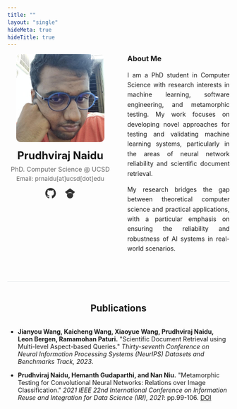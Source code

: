 ```yaml
---
title: ""
layout: "single"
hideMeta: true
hideTitle: true
---
```



<div style="display: flex; align-items: flex-start; gap: 2rem; margin-bottom: 2rem; max-width: 100%; overflow: hidden;">
  <div style="flex-shrink: 0; text-align: center; width: 240px; margin-left: auto; margin-right: 0;">
    <img src="/images/prudhvi.jpg" alt="Prudhviraj Naidu" style="width: 200px; height: 200px; border-radius: 10px; object-fit: cover; display: block; margin: 0 auto;">
    <h2 style="margin-top: 1rem; margin-bottom: 0.5rem; font-size: 1.5rem;">Prudhviraj Naidu</h2>
    <p style="margin: 0; color: #666; font-size: 0.9rem;">PhD. Computer Science @ UCSD</p>
    <p style="margin: 0.3rem 0 0 0; color: #666; font-size: 0.85rem;">Email: <a href="mailto:prnaidu@ucsd.edu" style="color: #666; text-decoration: none;">prnaidu[at]ucsd[dot]edu</a></p>
    <div style="margin-top: 0.8rem; display: flex; justify-content: center; gap: 1.2rem;">
      <a href="https://github.com/prudhvirajn" target="_blank" rel="noopener noreferrer" style="color: #333; text-decoration: none; display: inline-block;" title="GitHub">
        <svg width="24" height="24" viewBox="0 0 24 24" fill="currentColor">
          <path d="M12 .297c-6.63 0-12 5.373-12 12 0 5.303 3.438 9.8 8.205 11.385.6.113.82-.258.82-.577 0-.285-.01-1.04-.015-2.04-3.338.724-4.042-1.61-4.042-1.61C4.422 18.07 3.633 17.7 3.633 17.7c-1.087-.744.084-.729.084-.729 1.205.084 1.838 1.236 1.838 1.236 1.07 1.835 2.809 1.305 3.495.998.108-.776.417-1.305.76-1.605-2.665-.3-5.466-1.332-5.466-5.93 0-1.31.465-2.38 1.235-3.22-.135-.303-.54-1.523.105-3.176 0 0 1.005-.322 3.3 1.23.96-.267 1.98-.399 3-.405 1.02.006 2.04.138 3 .405 2.28-1.552 3.285-1.23 3.285-1.23.645 1.653.24 2.873.12 3.176.765.84 1.23 1.91 1.23 3.22 0 4.61-2.805 5.625-5.475 5.92.42.36.81 1.096.81 2.22 0 1.606-.015 2.896-.015 3.286 0 .315.21.69.825.57C20.565 22.092 24 17.592 24 12.297c0-6.627-5.373-12-12-12"/>
        </svg>
      </a>
      <a href="https://scholar.google.com/citations?user=A5JdGFMAAAAJ&hl=en" target="_blank" rel="noopener noreferrer" style="color: #333; text-decoration: none; display: inline-block;" title="Google Scholar">
        <svg width="24" height="24" viewBox="0 0 24 24" fill="currentColor">
          <path d="M5.242 13.769L0.5 9.5 12 1l11.5 8.5-4.742 4.269C17.548 12.179 14.978 11.5 12 11.5s-5.548.679-6.758 2.269zM12 10a7 7 0 1 0 0 14 7 7 0 0 0 0-14z"/>
        </svg>
      </a>
    </div>
  </div>
  
  <div style="flex: 1; min-width: 0;">
    <h3 style="margin-top: 0;">About Me</h3>
    <p style="text-align: justify; line-height: 1.6;">I am a PhD student in Computer Science with research interests in machine learning, software engineering, and metamorphic testing. My work focuses on developing novel approaches for testing and validating machine learning systems, particularly in the areas of neural network reliability and scientific document retrieval.</p>
    <p style="text-align: justify; line-height: 1.6;">My research bridges the gap between theoretical computer science and practical applications, with a particular emphasis on ensuring the reliability and robustness of AI systems in real-world scenarios.</p>
  </div>
</div>

<hr style="margin: 3rem 0; border: none; height: 1px; background-color: #e1e5e9;">

<h2 style="text-align: center; margin-bottom: 2rem;">Publications</h2>

- **Jianyou Wang, Kaicheng Wang, Xiaoyue Wang, Prudhviraj Naidu, Leon Bergen, Ramamohan Paturi.** "Scientific Document Retrieval using Multi-level Aspect-based Queries." *Thirty-seventh Conference on Neural Information Processing Systems (NeurIPS) Datasets and Benchmarks Track, 2023*.

- **Prudhviraj Naidu, Hemanth Gudaparthi, and Nan Niu.** "Metamorphic Testing for Convolutional Neural Networks: Relations over Image Classification." *2021 IEEE 22nd International Conference on Information Reuse and Integration for Data Science (IRI), 2021*: pp.99-106. [DOI](https://doi.org/10.1109/IRI51335.2021.00020)